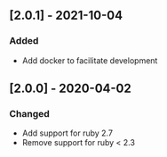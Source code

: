 ## [2.0.1] - 2021-10-04
### Added
-   Add docker to facilitate development

## [2.0.0] - 2020-04-02
### Changed
-   Add support for ruby 2.7
-   Remove support for ruby < 2.3
